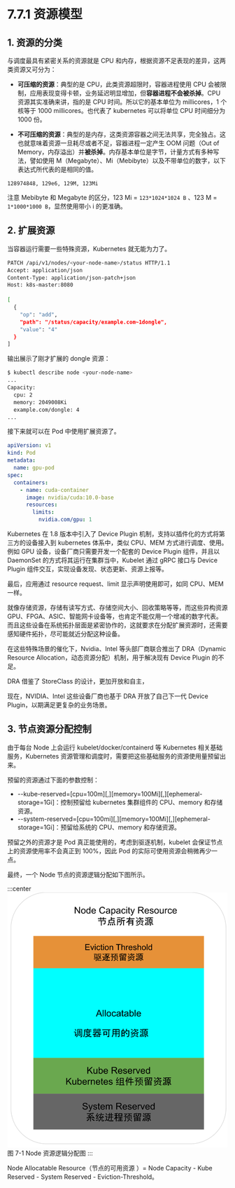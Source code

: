 # 7.7.1 资源模型

## 1. 资源的分类
与调度最具有紧密关系的资源就是 CPU 和内存，根据资源不足表现的差异，这两类资源又可分为：

- **可压缩的资源**：典型的是 CPU，此类资源超限时，容器进程使用 CPU 会被限制，应用表现变得卡顿，业务延迟明显增加，但**容器进程不会被杀掉**。CPU 资源其实准确来讲，指的是 CPU 时间。所以它的基本单位为 millicores，1 个核等于 1000 millicores。也代表了 kubernetes 可以将单位 CPU 时间细分为 1000 份。

- **不可压缩的资源**：典型的是内存，这类资源容器之间无法共享，完全独占。这也就意味着资源一旦耗尽或者不足，容器进程一定产生 OOM 问题（Out of Memory，内存溢出）并**被杀掉**。内存基本单位是字节，计量方式有多种写法，譬如使用 M（Megabyte）、Mi（Mebibyte）以及不带单位的数字，以下表达式所代表的是相同的值。

```plain
128974848, 129e6, 129M, 123Mi
```
注意 Mebibyte 和 Megabyte 的区分，123 Mi = `123*1024*1024 B` 、123 M = `1*1000*1000 B`，显然使用带小 i 的更准确。

## 2. 扩展资源

当容器运行需要一些特殊资源，Kubernetes 就无能为力了。

```bash
PATCH /api/v1/nodes/<your-node-name>/status HTTP/1.1
Accept: application/json
Content-Type: application/json-patch+json
Host: k8s-master:8080

[
  {
    "op": "add",
    "path": "/status/capacity/example.com~1dongle",
    "value": "4"
  }
]
```

输出展示了刚才扩展的 dongle 资源：

```bash
$ kubectl describe node <your-node-name>
...
Capacity:
  cpu: 2
  memory: 2049008Ki
  example.com/dongle: 4
...
```

接下来就可以在 Pod 中使用扩展资源了。

```yaml
apiVersion: v1
kind: Pod
metadata:
  name: gpu-pod
spec:
  containers:
    - name: cuda-container
      image: nvidia/cuda:10.0-base
      resources:
        limits:
          nvidia.com/gpu: 1
```

Kubernetes 在 1.8 版本中引入了 Device Plugin 机制，支持以插件化的方式将第三方的设备接入到 kubernetes 体系中，类似 CPU、MEM 方式进行调度、使用。例如 GPU 设备，设备厂商只需要开发一个配套的 Device Plugin 组件，并且以 DaemonSet 的方式将其运行在集群当中，Kubelet 通过 gRPC 接口与 Device Plugin 组件交互，实现设备发现、状态更新、资源上报等。

最后，应用通过 resource request、limit 显示声明使用即可，如同 CPU、MEM 一样。

就像存储资源，存储有读写方式、存储空间大小、回收策略等等，而这些异构资源 GPU、FPGA、ASIC、智能网卡设备等，也肯定不能仅用一个增减的数字代表。而且这些设备在系统拓扑层面是紧密协作的，这就要求在分配扩展资源时，还需要感知硬件拓扑，尽可能就近分配这种设备。

在这些特殊场景的催化下，Nvidia、Intel 等头部厂商联合推出了 DRA（Dynamic Resource Allocation，动态资源分配）机制，用于解决现有 Device Plugin 的不足。

DRA 借鉴了 StoreClass 的设计，更加开放和自主，

现在，NVIDIA、Intel 这些设备厂商也基于 DRA 开放了自己下一代 Device Plugin，以期满足更复杂的业务场景。

## 3. 节点资源分配控制

由于每台 Node 上会运行 kubelet/docker/containerd 等 Kubernetes 相关基础服务，Kubernetes 资源管理和调度时，需要把这些基础服务的资源使用量预留出来。

预留的资源通过下面的参数控制：

- --kube-reserved=[cpu=100m][,][memory=100Mi][,][ephemeral-storage=1Gi]：控制预留给 kubernetes 集群组件的 CPU、memory 和存储资源。
- --system-reserved=[cpu=100mi][,][memory=100Mi][,][ephemeral-storage=1Gi]：预留给系统的 CPU、memory 和存储资源。

预留之外的资源才是 Pod 真正能使用的，考虑到驱逐机制，kubelet 会保证节点上的资源使用率不会真正到 100%，因此 Pod 的实际可使用资源会稍微再少一点。

最终，一个 Node 节点的资源逻辑分配如下图所示。

:::center
  ![](../assets/k8s-resource.svg)<br/>
  图 7-1 Node 资源逻辑分配图
:::

Node Allocatable Resource（节点的可用资源 ）= Node Capacity - Kube Reserved - System Reserved - Eviction-Threshold。




